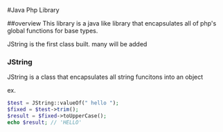 #Java Php Library

##overview
This library is a java like library that encapsulates all of php's global functions for base types.

JString is the first class built. many will be added

### JString

JString is a class that encapsulates all string funcitons into an object

ex.
```Php
$test = JString::valueOf(" hello ");
$fixed = $test->trim();
$result = $fixed->toUpperCase();
echo $result; // 'HELLO'
```